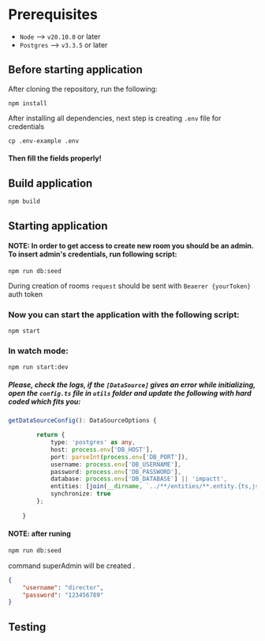 # Prerequisites
* `Node` -->  `v20.10.0` or later
* `Postgres`  --> `v3.3.5` or later


## Before starting application
After cloning the repository, run the following:

```shell
npm install
```

After installing all dependencies, next step is creating `.env` file for credentials

```shell
cp .env-example .env
```

#### Then fill the fields properly!


## Build application
```shell
npm build
```

## Starting application
#### NOTE: In order to get access to create new room you should be an admin. To insert admin's credentials, run following script:
```shell
npm run db:seed
```

During creation of rooms `request` should be sent with `Beaerer {yourToken}` auth token

### Now you can start the application with the following script:
```shell
npm start
```

### In watch mode:
```shell
npm run start:dev
```

##### Please, check the logs, if the `[DataSource]` gives an error while initializing, open the `config.ts` file in `utils` folder and update the following with hard coded which fits you:
```ts
getDataSourceConfig(): DataSourceOptions {

        return {
            type: 'postgres' as any,
            host: process.env['DB_HOST'],
            port: parseInt(process.env['DB_PORT']),
            username: process.env['DB_USERNAME'],
            password: process.env['DB_PASSWORD'],
            database: process.env['DB_DATABASE'] || 'impactt',
            entities: [join(__dirname, `../**/entities/**.entity.{ts,js}`)],
            synchronize: true
        };
    
    }
```
#### NOTE: after runing 
```bash
npm run db:seed
``` 
command superAdmin will be created .
```json
{
    "username": "director",
    "password": "123456789"
}
```

## Testing